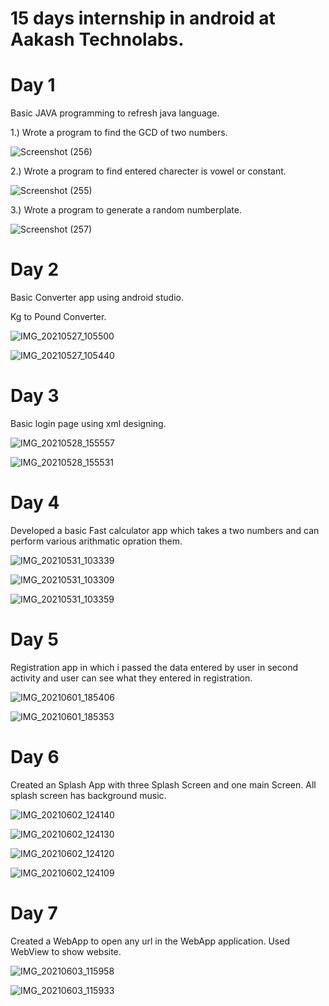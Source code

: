 # 15 days internship in android at Aakash Technolabs.

# Day 1

Basic JAVA programming to refresh java language.

1.) Wrote a program to find the GCD of two numbers.

![Screenshot (256)](https://user-images.githubusercontent.com/84366746/119605754-f25e0680-be0e-11eb-91ad-e57bfe48c8de.png)


2.) Wrote a program to find entered charecter is vowel or constant.

![Screenshot (255)](https://user-images.githubusercontent.com/84366746/119605848-19b4d380-be0f-11eb-8eff-4c7adda8f55d.png)


3.) Wrote a program to generate a random numberplate.

![Screenshot (257)](https://user-images.githubusercontent.com/84366746/119605902-33eeb180-be0f-11eb-9047-6dcefa7b7ac1.png)

# Day 2

Basic Converter app using android studio.

Kg to Pound Converter.

![IMG_20210527_105500](https://user-images.githubusercontent.com/84366746/119778811-90bc9b80-bee5-11eb-81ec-43bd9b1d5654.jpg)

![IMG_20210527_105440](https://user-images.githubusercontent.com/84366746/119778830-974b1300-bee5-11eb-94bc-ab6fbde6e28a.jpg)

# Day 3

Basic login page using xml designing.

![IMG_20210528_155557](https://user-images.githubusercontent.com/84366746/119972022-54fe0080-bfcf-11eb-9df8-0b91a79b8a6a.jpg)

![IMG_20210528_155531](https://user-images.githubusercontent.com/84366746/119972039-5af3e180-bfcf-11eb-92d1-5978fb202d38.jpg)

# Day 4

Developed a basic Fast calculator app which takes a two numbers and can perform various arithmatic opration them.

![IMG_20210531_103339](https://user-images.githubusercontent.com/84366746/120143424-ba373900-c1fd-11eb-98d5-0f07bd6439c4.jpg)

![IMG_20210531_103309](https://user-images.githubusercontent.com/84366746/120143441-bf948380-c1fd-11eb-8778-4b4bf73626bd.jpg)

![IMG_20210531_103359](https://user-images.githubusercontent.com/84366746/120143447-c28f7400-c1fd-11eb-9a87-1d8812d6a6c8.jpg)

# Day 5

Registration app in which i passed the data entered by user in second activity and user can see what they entered in registration.

![IMG_20210601_185406](https://user-images.githubusercontent.com/84366746/120331989-efca4800-c30b-11eb-938e-e45708ac1d98.jpg)

![IMG_20210601_185353](https://user-images.githubusercontent.com/84366746/120331997-f1940b80-c30b-11eb-8f4f-736d4eb1bd67.jpg)

# Day 6 

Created an Splash App with three Splash Screen and one main Screen. All splash screen has background music.

![IMG_20210602_124140](https://user-images.githubusercontent.com/84366746/120440292-04a4eb00-c3a1-11eb-85f4-ba6edfbf25fa.jpg)

![IMG_20210602_124130](https://user-images.githubusercontent.com/84366746/120440298-05d61800-c3a1-11eb-9270-8380b08081cb.jpg)

![IMG_20210602_124120](https://user-images.githubusercontent.com/84366746/120440307-08387200-c3a1-11eb-9b68-24d73db0dc8a.jpg)

![IMG_20210602_124109](https://user-images.githubusercontent.com/84366746/120440317-09699f00-c3a1-11eb-980a-29edf2d603ea.jpg)

# Day 7

Created a WebApp to open any url in the WebApp application. Used WebView to show website.

![IMG_20210603_115958](https://user-images.githubusercontent.com/84366746/120598903-76923880-c464-11eb-8e33-0fa6b47fbedb.jpg)

![IMG_20210603_115933](https://user-images.githubusercontent.com/84366746/120598907-77c36580-c464-11eb-8083-5c9934e55934.jpg)








